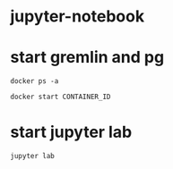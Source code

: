 # jupyter-notebook

# start gremlin and pg

    docker ps -a

    docker start CONTAINER_ID

# start jupyter lab

    jupyter lab
